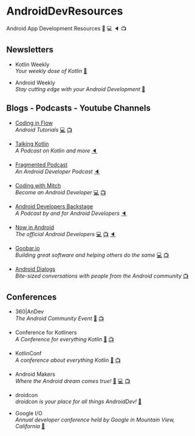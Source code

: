 # AndroidDevResources
Android App Development Resources :email: :computer: :speaker: :tv:

## Newsletters

- Kotlin Weekly </br> _Your weekly dose of Kotlin_ [:email:](http://www.kotlinweekly.net)

- Android Weekly </br> _Stay cutting edge with your Android Development_ [:email:](https://androidweekly.net)

## Blogs - Podcasts - Youtube Channels


- [Coding in Flow](https://codinginflow.com) </br> _Android Tutorials_ [:computer:](https://codinginflow.com) [:tv:](https://www.youtube.com/channel/UC_Fh8kvtkVPkeihBs42jGcA)

- [Talking Kotlin](https://talkingkotlin.com) </br> _A Podcast on Kotlin and more_ [:speaker:](https://talkingkotlin.com)

- [Fragmented Podcast](https://fragmentedpodcast.com) </br> _An Android Developer Podcast_ [:speaker:](https://fragmentedpodcast.com)

- [Coding with Mitch](https://codingwithmitch.com) </br> _Become an Android Developer_ [:computer:](https://codingwithmitch.com) [:tv:](https://www.youtube.com/channel/UCoNZZLhPuuRteu02rh7bzsw)

- [Android Developers Backstage](http://androidbackstage.blogspot.com) </br> _A Podcast by and for Android Developers_ [:speaker:](http://androidbackstage.blogspot.com)

- [Now in Android](http://nowinandroid.googledevelopers.libsynpro.com) </br> _The official Android Developers_ [:computer:](https://medium.com/androiddevelopers/tagged/now-in-android) [:tv:](https://www.youtube.com/user/androiddevelopers) [:speaker:](http://nowinandroid.googledevelopers.libsynpro.com)

- [Goobar.io](https://goobar.io) </br> _Building great software and helping others do the same_ [:computer:](https://goobar.io) [:tv:](https://goobar.io)

- [Android Dialogs](https://www.youtube.com/channel/UCMEmNnHT69aZuaOrE-dF6ug) </br> _Bite-sized conversations with people from the Android community_ [:tv:](https://www.youtube.com/channel/UCMEmNnHT69aZuaOrE-dF6ug)

## Conferences

- 360|AnDev </br> _The Android Community Event_ [:ticket:](http://360andev.com) [:tv:](https://www.youtube.com/channel/UCE56f_Yd4M9P6WlgdTeuuXQ)

- Conference for Kotliners </br> _A Conference for everything Kotlin_ [:ticket:](https://kotliners.com/conference) [:tv:](https://www.youtube.com/channel/UCk680H4N8NHgbKvvtAtR9tg)

- KotlinConf </br> _A conference about everything Kotlin_  [:ticket:](https://kotlinconf.com) [:tv:](https://www.youtube.com/user/JetBrainsTV)

- Android Makers </br> _Where the Android dream comes true!_ [:ticket:](https://androidmakers.fr) [:computer:](https://androidmakers.fr/blog/) [:tv:](https://www.youtube.com/channel/UCkatLlah5weIpN23LqMgdTg)

- droidcon </br> _droidcon is your place for all things AndroidDev!_ [:ticket:](https://www.droidcon.com)

- Google I/O </br> _Annual developer conference held by Google in Mountain View, California_ [:ticket:](https://events.google.com/io/)


